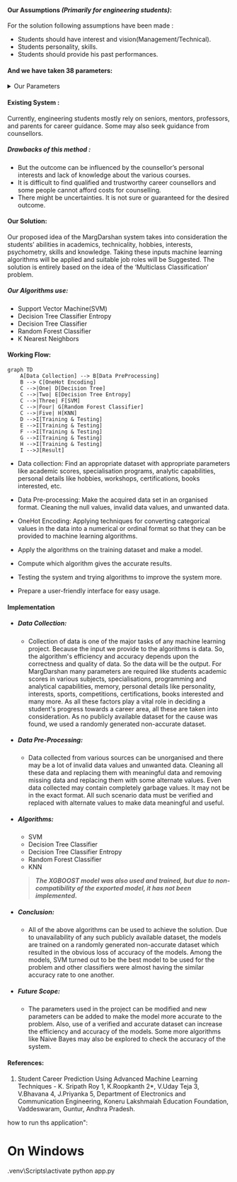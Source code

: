 
#### Our Assumptions **_(Primarily for engineering students)_**:

For the solution following assumptions have been made :

- Students should have interest and vision(Management/Technical).
- Students personality, skills.
- Students should provide his past performances.

#### And we have taken 38 parameters:

<details><summary>Our Parameters</summary>
  <p>

      * Academic percentage in Operating Systems
      * Academic percentage in Algorithms
      * Academic percentage in Programming Concepts
      * Academic percentage in Software Engineering
      * Academic percentage in Computer Networks
      * Academic percentage in Electronics Subjects
      * Academic percentage in Computer Architecture
      * Academic percentage in Mathematics
      * Academic percentage in Communication skills
      * Hours working per day
      * Logical quotient rating
      * Hackathons
      * Coding skills rating
      * Public speaking points
      * Can work for a longer time before the system?
      * Self-learning capability?
      * Extra-courses did
      * Certifications
      * Workshops
      * Talent tests taken?
      * Olympiads
      * Reading and Writing skills
      * Memory capability score
      * Interested subjects
      * Interested career area
      * Job/Higher Studies?
      * Type of company want to settle in?
      * Taken inputs from seniors or elders
      * Interested in games
      * Interested Type of Books
      * Salary Range Expected
      * In a Relationship?
      * Gentle or Tuff behaviour?
      * Management or Technical
      * Salary/work
      * Hard/Smart worker
      * Worked in teams ever?
      * Introvert

</p>
</details>

#### Existing System :

Currently, engineering students mostly rely on seniors, mentors, professors, and parents for career guidance. Some may also seek guidance from counsellors.

##### Drawbacks of this method :

- But the outcome can be influenced by the counsellor’s personal interests and lack of knowledge about the various courses.
- It is difficult to find qualified and trustworthy career counsellors and some people cannot afford costs for counselling.
- There might be uncertainties. It is not sure or guaranteed for the desired outcome.

#### Our Solution:

Our proposed idea of the MargDarshan system takes into consideration the students’ abilities in academics, technicality, hobbies, interests, psychometry, skills and knowledge. Taking these inputs machine learning algorithms will be applied and suitable job roles will be Suggested. The solution is entirely based on the idea of the ‘Multiclass Classification’ problem.

##### Our Algorithms use:

- Support Vector Machine(SVM)
- Decision Tree Classifier Entropy
- Decision Tree Classifier
- Random Forest Classifier
- K Nearest Neighbors

#### Working Flow:

```mermaid
graph TD
    A[Data Collection] --> B[Data PreProcessing]
    B --> C[OneHot Encoding]
    C -->|One| D[Decision Tree]
    C -->|Two| E[Decision Tree Entropy]
    C -->|Three| F[SVM]
    C -->|Four| G[Random Forest Classifier]
    C -->|Five| H[KNN]
    D -->I[Training & Testing]
    E -->I[Training & Testing]
    F -->I[Training & Testing]
    G -->I[Training & Testing]
    H -->I[Training & Testing]
    I -->J[Result]

```

- Data collection: Find an appropriate dataset with appropriate parameters like academic scores, specialisation programs, analytic capabilities, personal details like hobbies, workshops, certifications, books interested, etc.

- Data Pre-processing: Make the acquired data set in an organised format. Cleaning the null values, invalid data values, and unwanted data.

- OneHot Encoding: Applying techniques for converting categorical values in the data into a numerical or ordinal format so that they can be provided to machine learning algorithms.

- Apply the algorithms on the training dataset and make a model.

- Compute which algorithm gives the accurate results.

- Testing the system and trying algorithms to improve the system more.

- Prepare a user-friendly interface for easy usage.

#### Implementation

- ##### Data Collection:
  - Collection of data is one of the major tasks of any machine learning project. Because the input we provide to the algorithms is data. So, the algorithm's efficiency and accuracy depends upon the correctness and quality of data. So the data will be the output. For MargDarshan many parameters are required like students academic scores in various subjects, specialisations, programming and analytical capabilities, memory, personal details like personality, interests, sports, competitions, certifications, books interested and many more. As all these factors play a vital role in deciding a student's progress towards a career area, all these are taken into consideration. As no publicly available dataset for the cause was found, we used a randomly generated non-accurate dataset.
- ##### Data Pre-Processing:
  - Data collected from various sources can be unorganised and there may be a lot of invalid data values and unwanted data. Cleaning all these data and replacing them with meaningful data and removing missing data and replacing them with some alternate values. Even data collected may contain completely garbage values. It may not be in the exact format. All such scenario data must be verified and replaced with alternate values to make data meaningful and useful.
- ##### Algorithms:

  - SVM
  - Decision Tree Classifier
  - Decision Tree Classifier Entropy
  - Random Forest Classifier
  - KNN

  > **_The XGBOOST model was also used and trained, but due to non-compatibility of the exported model, it has not been implemented._**

- ##### Conclusion:

  - All of the above algorithms can be used to achieve the solution. Due to unavailability of any such publicly available dataset, the models are trained on a randomly generated non-accurate dataset which resulted in the obvious loss of accuracy of the models. Among the models, SVM turned out to be the best model to be used for the problem and other classifiers were almost having the similar accuracy rate to one another.

- ##### Future Scope:
  - The parameters used in the project can be modified and new parameters can be added to make the model more accurate to the problem. Also, use of a verified and accurate dataset can increase the efficiency and accuracy of the models. Some more algorithms like Naive Bayes may also be explored to check the accuracy of the system.

#### References:

1. Student Career Prediction Using Advanced Machine Learning Techniques - K. Sripath Roy 1, K.Roopkanth 2\*, V.Uday Teja 3, V.Bhavana 4, J.Priyanka 5, Department of Electronics and Communication Engineering, Koneru Lakshmaiah Education Foundation, Vaddeswaram, Guntur, Andhra Pradesh.


how to run ths application":

# On Windows
.venv\Scripts\activate
python app.py

